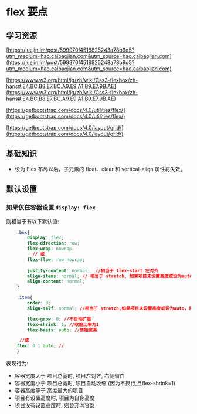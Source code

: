 # flex 要点

## 学习资源

[https://juejin.im/post/599970f4518825243a78b9d5?utm_medium=hao.caibaojian.com&utm_source=hao.caibaojian.com](https://juejin.im/post/599970f4518825243a78b9d5?utm_medium=hao.caibaojian.com&utm_source=hao.caibaojian.com)

[https://www.w3.org/html/ig/zh/wiki/Css3-flexbox/zh-hans#.E4.BC.B8.E7.BC.A9.E9.A1.B9.E7.9B.AE](https://www.w3.org/html/ig/zh/wiki/Css3-flexbox/zh-hans#.E4.BC.B8.E7.BC.A9.E9.A1.B9.E7.9B.AE)


[https://getbootstrap.com/docs/4.0/utilities/flex/](https://getbootstrap.com/docs/4.0/utilities/flex/)

[https://getbootstrap.com/docs/4.0/layout/grid/](https://getbootstrap.com/docs/4.0/layout/grid/)

## 基础知识

- 设为 Flex 布局以后，子元素的 float、clear 和 vertical-align 属性将失效。

## 默认设置

### 如果仅在容器设置 `display: flex`

则相当于有以下默认值:

```css
	.box{
		display: flex;
		flex-direction: row;
		flex-wrap: nowrap;
		  // 或
		flex-flow: row nowrap;
		
		justify-content: normal;  //相当于 flex-start 左对齐
		align-items: normal; // 相当于 stretch, 如果项目未设置高度或设为auto，将占满整个容器的高度
		align-content: normal;
	}

	.item{
		order: 0;
		align-self: normal; //相当于 stretch,如果项目未设置高度或设为auto，将占满整个容器的高度。

		flex-grow: 0; //不自动扩展
		flex-shrink: 1; //收缩比率为1
		flex-basis: auto; //原始宽高

     //或
    flex: 0 1 auto; // 
	}
```

表现行为:

- 容器宽度大于 项目总宽时, 项目左对齐, 右侧留白
- 容器宽度小于 项目总宽时, 项目自动收缩 (因为不换行,且flex-shrink=1)
- 容器高度等于 高度最大的项目
- 项目有设置高度时, 项目为自身高度
- 项目没有设置高度时, 则会充满容器

